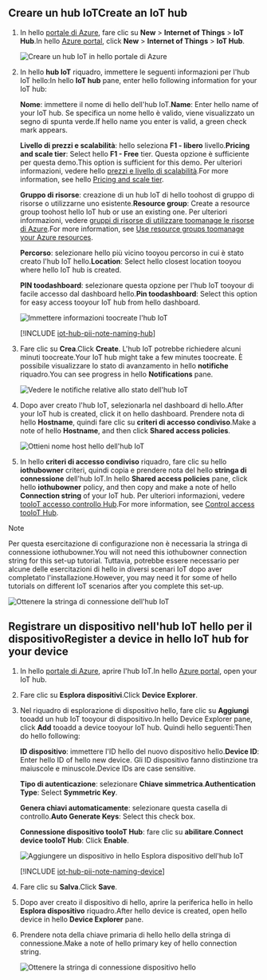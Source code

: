 ## <a name="create-an-iot-hub"></a><span data-ttu-id="f1bab-101">Creare un hub IoT</span><span class="sxs-lookup"><span data-stu-id="f1bab-101">Create an IoT hub</span></span>

1. <span data-ttu-id="f1bab-102">In hello [portale di Azure](https://portal.azure.com/), fare clic su **New** > **Internet of Things** > **IoT Hub**.</span><span class="sxs-lookup"><span data-stu-id="f1bab-102">In hello [Azure portal](https://portal.azure.com/), click **New** > **Internet of Things** > **IoT Hub**.</span></span>

   ![Creare un hub IoT in hello portale di Azure](../articles/iot-hub/media/iot-hub-create-hub-and-device/1_create-azure-iot-hub-portal.png)
2. <span data-ttu-id="f1bab-104">In hello **hub IoT** riquadro, immettere le seguenti informazioni per l'hub IoT hello:</span><span class="sxs-lookup"><span data-stu-id="f1bab-104">In hello **IoT hub** pane, enter hello following information for your IoT hub:</span></span>

     <span data-ttu-id="f1bab-105">**Nome**: immettere il nome di hello dell'hub IoT.</span><span class="sxs-lookup"><span data-stu-id="f1bab-105">**Name**: Enter hello name of your IoT hub.</span></span> <span data-ttu-id="f1bab-106">Se specifica un nome hello è valido, viene visualizzato un segno di spunta verde.</span><span class="sxs-lookup"><span data-stu-id="f1bab-106">If hello name you enter is valid, a green check mark appears.</span></span>

     <span data-ttu-id="f1bab-107">**Livello di prezzi e scalabilità**: hello seleziona **F1 - libero** livello.</span><span class="sxs-lookup"><span data-stu-id="f1bab-107">**Pricing and scale tier**: Select hello **F1 - Free** tier.</span></span> <span data-ttu-id="f1bab-108">Questa opzione è sufficiente per questa demo.</span><span class="sxs-lookup"><span data-stu-id="f1bab-108">This option is sufficient for this demo.</span></span> <span data-ttu-id="f1bab-109">Per ulteriori informazioni, vedere hello [prezzi e livello di scalabilità](https://azure.microsoft.com/pricing/details/iot-hub/).</span><span class="sxs-lookup"><span data-stu-id="f1bab-109">For more information, see hello [Pricing and scale tier](https://azure.microsoft.com/pricing/details/iot-hub/).</span></span>

     <span data-ttu-id="f1bab-110">**Gruppo di risorse**: creazione di un hub IoT di hello toohost di gruppo di risorse o utilizzarne uno esistente.</span><span class="sxs-lookup"><span data-stu-id="f1bab-110">**Resource group**: Create a resource group toohost hello IoT hub or use an existing one.</span></span> <span data-ttu-id="f1bab-111">Per ulteriori informazioni, vedere [gruppi di risorse di utilizzare toomanage le risorse di Azure](../articles/azure-resource-manager/resource-group-portal.md).</span><span class="sxs-lookup"><span data-stu-id="f1bab-111">For more information, see [Use resource groups toomanage your Azure resources](../articles/azure-resource-manager/resource-group-portal.md).</span></span>

     <span data-ttu-id="f1bab-112">**Percorso**: selezionare hello più vicino tooyou percorso in cui è stato creato l'hub IoT hello.</span><span class="sxs-lookup"><span data-stu-id="f1bab-112">**Location**: Select hello closest location tooyou where hello IoT hub is created.</span></span>

     <span data-ttu-id="f1bab-113">**PIN toodashboard**: selezionare questa opzione per l'hub IoT tooyour di facile accesso dal dashboard hello.</span><span class="sxs-lookup"><span data-stu-id="f1bab-113">**Pin toodashboard**: Select this option for easy access tooyour IoT hub from hello dashboard.</span></span>

   ![Immettere informazioni toocreate l'hub IoT](../articles/iot-hub/media/iot-hub-create-hub-and-device/2_fill-in-fields-for-azure-iot-hub-portal.png)

   [!INCLUDE [iot-hub-pii-note-naming-hub](iot-hub-pii-note-naming-hub.md)]

3. <span data-ttu-id="f1bab-115">Fare clic su **Crea**.</span><span class="sxs-lookup"><span data-stu-id="f1bab-115">Click **Create**.</span></span> <span data-ttu-id="f1bab-116">L'hub IoT potrebbe richiedere alcuni minuti toocreate.</span><span class="sxs-lookup"><span data-stu-id="f1bab-116">Your IoT hub might take a few minutes toocreate.</span></span> <span data-ttu-id="f1bab-117">È possibile visualizzare lo stato di avanzamento in hello **notifiche** riquadro.</span><span class="sxs-lookup"><span data-stu-id="f1bab-117">You can see progress in hello **Notifications** pane.</span></span>

   ![Vedere le notifiche relative allo stato dell'hub IoT](../articles/iot-hub/media/iot-hub-create-hub-and-device/3_notification-azure-iot-hub-creation-progress-portal.png)

4. <span data-ttu-id="f1bab-119">Dopo aver creato l'hub IoT, selezionarla nel dashboard di hello.</span><span class="sxs-lookup"><span data-stu-id="f1bab-119">After your IoT hub is created, click it on hello dashboard.</span></span> <span data-ttu-id="f1bab-120">Prendere nota di hello **Hostname**, quindi fare clic su **criteri di accesso condiviso**.</span><span class="sxs-lookup"><span data-stu-id="f1bab-120">Make a note of hello **Hostname**, and then click **Shared access policies**.</span></span>

   ![Ottieni nome host hello dell'hub IoT](../articles/iot-hub/media/iot-hub-create-hub-and-device/4_get-azure-iot-hub-hostname-portal.png)

5. <span data-ttu-id="f1bab-122">In hello **criteri di accesso condiviso** riquadro, fare clic su hello **iothubowner** criteri, quindi copia e prendere nota del hello **stringa di connessione** dell'hub IoT.</span><span class="sxs-lookup"><span data-stu-id="f1bab-122">In hello **Shared access policies** pane, click hello **iothubowner** policy, and then copy and make a note of hello **Connection string** of your IoT hub.</span></span> <span data-ttu-id="f1bab-123">Per ulteriori informazioni, vedere [tooIoT accesso controllo Hub](../articles/iot-hub/iot-hub-devguide-security.md).</span><span class="sxs-lookup"><span data-stu-id="f1bab-123">For more information, see [Control access tooIoT Hub](../articles/iot-hub/iot-hub-devguide-security.md).</span></span>

> [!NOTE] 
<span data-ttu-id="f1bab-124">Per questa esercitazione di configurazione non è necessaria la stringa di connessione iothubowner.</span><span class="sxs-lookup"><span data-stu-id="f1bab-124">You will not need this iothubowner connection string for this set-up tutorial.</span></span> <span data-ttu-id="f1bab-125">Tuttavia, potrebbe essere necessario per alcune delle esercitazioni di hello in diversi scenari IoT dopo aver completato l'installazione.</span><span class="sxs-lookup"><span data-stu-id="f1bab-125">However, you may need it for some of hello tutorials on different IoT scenarios after you complete this set-up.</span></span>

   ![Ottenere la stringa di connessione dell'hub IoT](../articles/iot-hub/media/iot-hub-create-hub-and-device/5_get-azure-iot-hub-connection-string-portal.png)

## <a name="register-a-device-in-hello-iot-hub-for-your-device"></a><span data-ttu-id="f1bab-127">Registrare un dispositivo nell'hub IoT hello per il dispositivo</span><span class="sxs-lookup"><span data-stu-id="f1bab-127">Register a device in hello IoT hub for your device</span></span>

1. <span data-ttu-id="f1bab-128">In hello [portale di Azure](https://portal.azure.com/), aprire l'hub IoT.</span><span class="sxs-lookup"><span data-stu-id="f1bab-128">In hello [Azure portal](https://portal.azure.com/), open your IoT hub.</span></span>

2. <span data-ttu-id="f1bab-129">Fare clic su **Esplora dispositivi**.</span><span class="sxs-lookup"><span data-stu-id="f1bab-129">Click **Device Explorer**.</span></span>
3. <span data-ttu-id="f1bab-130">Nel riquadro di esplorazione di dispositivo hello, fare clic su **Aggiungi** tooadd un hub IoT tooyour di dispositivo.</span><span class="sxs-lookup"><span data-stu-id="f1bab-130">In hello Device Explorer pane, click **Add** tooadd a device tooyour IoT hub.</span></span> <span data-ttu-id="f1bab-131">Quindi hello seguenti:</span><span class="sxs-lookup"><span data-stu-id="f1bab-131">Then do hello following:</span></span>

   <span data-ttu-id="f1bab-132">**ID dispositivo**: immettere l'ID hello del nuovo dispositivo hello.</span><span class="sxs-lookup"><span data-stu-id="f1bab-132">**Device ID**: Enter hello ID of hello new device.</span></span> <span data-ttu-id="f1bab-133">Gli ID dispositivo fanno distinzione tra maiuscole e minuscole.</span><span class="sxs-lookup"><span data-stu-id="f1bab-133">Device IDs are case sensitive.</span></span>

   <span data-ttu-id="f1bab-134">**Tipo di autenticazione**: selezionare **Chiave simmetrica**.</span><span class="sxs-lookup"><span data-stu-id="f1bab-134">**Authentication Type**: Select **Symmetric Key**.</span></span>

   <span data-ttu-id="f1bab-135">**Genera chiavi automaticamente**: selezionare questa casella di controllo.</span><span class="sxs-lookup"><span data-stu-id="f1bab-135">**Auto Generate Keys**: Select this check box.</span></span>

   <span data-ttu-id="f1bab-136">**Connessione dispositivo tooIoT Hub**: fare clic su **abilitare**.</span><span class="sxs-lookup"><span data-stu-id="f1bab-136">**Connect device tooIoT Hub**: Click **Enable**.</span></span>

   ![Aggiungere un dispositivo in hello Esplora dispositivo dell'hub IoT](../articles/iot-hub/media/iot-hub-create-hub-and-device/6_add-device-in-azure-iot-hub-device-explorer-portal.png)

   [!INCLUDE [iot-hub-pii-note-naming-device](iot-hub-pii-note-naming-device.md)]

4. <span data-ttu-id="f1bab-138">Fare clic su **Salva**.</span><span class="sxs-lookup"><span data-stu-id="f1bab-138">Click **Save**.</span></span>
5. <span data-ttu-id="f1bab-139">Dopo aver creato il dispositivo di hello, aprire la periferica hello in hello **Esplora dispositivo** riquadro.</span><span class="sxs-lookup"><span data-stu-id="f1bab-139">After hello device is created, open hello device in hello **Device Explorer** pane.</span></span>
6. <span data-ttu-id="f1bab-140">Prendere nota della chiave primaria di hello hello della stringa di connessione.</span><span class="sxs-lookup"><span data-stu-id="f1bab-140">Make a note of hello primary key of hello connection string.</span></span>

   ![Ottenere la stringa di connessione dispositivo hello](../articles/iot-hub/media/iot-hub-create-hub-and-device/7_get-device-connection-string-in-device-explorer-portal.png)
